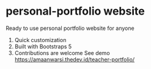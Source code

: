 # personal-portfolio website
Ready to use personal portfolio website for anyone 
1.  Quick customization
2.  Built with Bootstraps 5
3.  Contributions are welcome
See demo https://amaanwarsi.thedev.id/teacher-portfolio/
